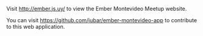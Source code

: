 Visit http://ember.js.uy/ to view the Ember Montevideo Meetup website.

You can visit https://github.com/jubar/ember-montevideo-app to contribute to this web application.
